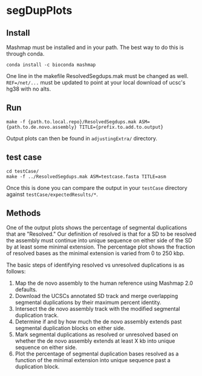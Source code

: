 # segDupPlots

## Install
Mashmap must be installed and in your path. The best way to do this is through conda. 
```
conda install -c bioconda mashmap 
```
One line in the makefile ResolvedSegdups.mak must be changed as well. `REF=/net/...` must be updated
to point at your local download of ucsc's hg38 with no alts. 

## Run 
```
make -f {path.to.local.repo}/ResolvedSegdups.mak ASM={path.to.de.novo.assembly} TITLE={prefix.to.add.to.output}
```
Output plots can then be found in `adjustingExtra/` directory.


## test case
```
cd testCase/
make -f ../ResolvedSegdups.mak ASM=testcase.fasta TITLE=asm
```
Once this is done you can compare the output in your `testCase` directory against `testCase/expectedResults/*`.

## Methods 
One of the output plots shows the percentage of segmental duplications that are "Resolved." Our definition of resolved is that for a SD to be resolved the assembly must continue into unique sequence on either side of the SD by at least some minimal extension. The percentage plot shows the fraction of resolved bases as the minimal extension is varied from 0 to 250 kbp.

The basic steps of identifying resolved vs unresolved duplications is as follows:
1. Map the de novo assembly to the human reference using Mashmap 2.0 defaults. 
2. Download the UCSCs annotated SD track and merge overlapping segmental duplications by their maximum percent identity. 
3. Intersect the de novo assembly track with the modified segmental duplication track.
4. Determine if and by how much the de novo assembly extends past segmental duplication blocks on either side.
5. Mark segmental duplications as resolved or unresolved based on whether the de novo assembly extends at least X kb into unique sequence on either side. 
6. Plot the percentage of segmental duplication bases resolved as a function of the minimal extension into unique sequence past a duplication block.



